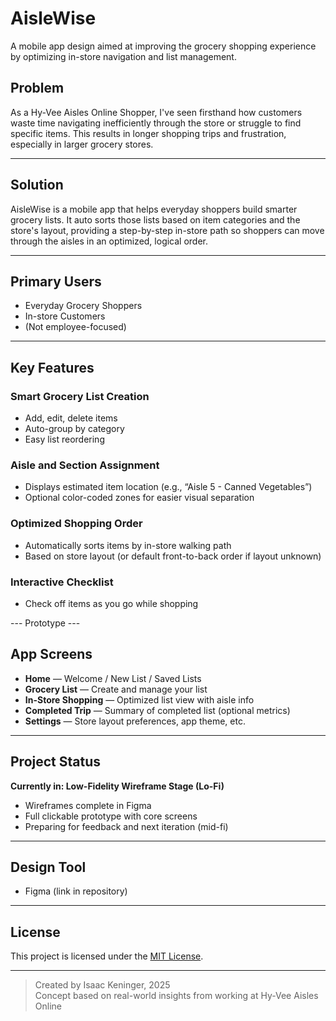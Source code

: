 # AisleWise

A mobile app design aimed at improving the grocery shopping experience by optimizing in-store navigation and list management.

## Problem

As a Hy-Vee Aisles Online Shopper, I've seen firsthand how customers waste time navigating inefficiently through the store or struggle to find specific items. This results in longer shopping trips and frustration, especially in larger grocery stores.

---

## Solution

AisleWise is a mobile app that helps everyday shoppers build smarter grocery lists. It auto sorts those lists based on item categories and the store's layout, providing a step-by-step in-store path so shoppers can move through the aisles in an optimized, logical order.

---

## Primary Users

- Everyday Grocery Shoppers  
- In-store Customers  
- (Not employee-focused)

---

## Key Features

### Smart Grocery List Creation
- Add, edit, delete items
- Auto-group by category
- Easy list reordering

### Aisle and Section Assignment
- Displays estimated item location (e.g., “Aisle 5 - Canned Vegetables”)
- Optional color-coded zones for easier visual separation

### Optimized Shopping Order
- Automatically sorts items by in-store walking path
- Based on store layout (or default front-to-back order if layout unknown)

### Interactive Checklist
- Check off items as you go while shopping

--- Prototype ---

## App Screens

- **Home** — Welcome / New List / Saved Lists
- **Grocery List** — Create and manage your list  
- **In-Store Shopping** — Optimized list view with aisle info  
- **Completed Trip** — Summary of completed list (optional metrics)  
- **Settings** — Store layout preferences, app theme, etc.

---

## Project Status

**Currently in: Low-Fidelity Wireframe Stage (Lo-Fi)**  
- Wireframes complete in Figma  
- Full clickable prototype with core screens  
- Preparing for feedback and next iteration (mid-fi)

---

## Design Tool

- Figma (link in repository)

---

## License

This project is licensed under the [MIT License](LICENSE).

---

> Created by Isaac Keninger, 2025  
> Concept based on real-world insights from working at Hy-Vee Aisles Online
